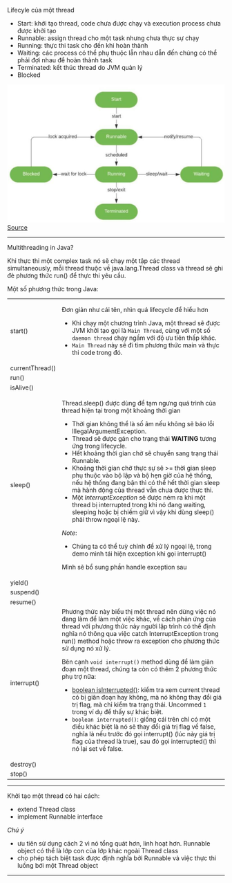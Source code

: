 Lifecyle của một thread
- Start: khởi tạo thread, code chưa được chạy và execution process chưa được khởi tạo
- Runnable: assign thread cho một task nhưng chưa thực sự chạy
- Running: thực thi task cho đến khi hoàn thành
- Waiting: các process có thể phụ thuộc lẫn nhau dẫn đến chúng có thể phải đợi nhau để hoàn thành task
- Terminated: kết thúc thread do JVM quản lý
- Blocked

![img_1.png](img_1.png)
[Source](https://www.baeldung.com/java-interrupted-exception#:~:text=An%20InterruptedException%20is%20thrown%20when,in%20Java%20can%20throw%20it.)
***
Multithreading in Java?

Khi thực thi một complex task nó sẽ chạy một tập các thread simultaneously, mỗi thread thuộc về java.lang.Thread class và thread sẽ ghi đè phương thức run() để thực thi yêu cầu.

Một số phương thức trong Java:
<table>
<tr>
<td>start()</td>
<td>

Đơn giản như cái tên, nhìn quá lifecycle để hiểu hơn
- Khi chạy một chương trình Java, một thread sẽ được JVM khởi tạo gọi là `Main Thread`, cùng với một số `daemon thread` chạy ngầm với độ ưu tiên thấp khác. 
- `Main Thread` này sẽ đi tìm phương thức main và thực thi code trong đó.
</td>
</tr>
<tr>
<td>currentThread()</td>
<td>
</td>
</tr>
<tr>
<td>run()</td><td></td>
</tr>
<tr>
<td>isAlive()</td><td></td>
</tr>
<tr>
<td>sleep()</td>
<td>

Thread.sleep() được dùng để tạm ngưng quá trình của thread hiện tại trong một khoảng thời gian
- Thời gian không thể là số âm nếu không sẽ báo lỗi IllegalArgumentException.
- Thread sẽ được gán cho trạng thái **WAITING** tương ứng trong lifecycle.
- Hết khoảng thời gian chờ sẽ chuyển sang trạng thái Runnable.
- Khoảng thời gian chờ thực sự sẽ >= thời gian sleep phụ thuộc vào bộ lập và bộ hẹn giờ của hệ thống, nếu hệ thống đang bận thì có thể hết thời gian sleep mà hành động của thread vẫn chưa được thực thi.
- Một *InterruptException* sẽ được ném ra khi một thread bị interrupted trong khi nó đang waiting, sleeping hoặc bị chiếm giữ vì vậy khi dùng sleep() phải throw ngoại lệ này.

*Note*:
- Chúng ta có thể tuỳ chỉnh để xử lý ngoại lệ, trong demo mình tái hiện exception khi gọi interrupt()

Mình sẽ bổ sung phần handle exception sau
</td>
</tr>
<tr>
<td>yield()</td><td></td>
</tr>
<tr>
<td>suspend()</td><td></td>
</tr>
<tr>
<td>resume()</td><td></td>
</tr>
<tr>
<td>interrupt()</td>
<td>
Phương thức này biểu thị một thread nên dừng việc nó đang làm để làm một việc khác, về cách phản ứng của thread với phương thức này người lập trình có thể định nghĩa nó thông qua việc catch InterruptException trong run() method hoặc throw ra exception cho phương thức sử dụng nó xử lý.

Bên cạnh `void interrupt()` method dùng để làm giãn đoạn một thread, chúng ta còn có thêm 2 phương thức phụ trợ nữa:
- [boolean isInterrupted()](./src/interrupt/InterruptWithThrowsException.java): kiểm tra xem current thread có bị giãn đoạn hay không, mà nó không thay đổi giá trị flag, mà chỉ kiểm tra trạng thái. Uncommed `1` trong ví dụ để thấy sự khác biệt.
- `boolean interrupted()`: giống cái trên chỉ có một điều khác biệt là nó sẽ thay đổi giá trị flag về false, nghĩa là nếu trước đó gọi interrupt() (lúc này giá trị flag của thread là true), sau đó gọi interrupted() thì nó lại set về false.
</td>
</tr>
<tr>
<td>destroy()</td><td></td>
</tr>
<tr>
<td>stop()</td><td></td>
</tr>
</table>

***
Khởi tạo một thread có hai cách:
- extend Thread class
- implement Runnable interface

*Chú ý*
- ưu tiên sử dụng cách 2 vì nó tổng quát hơn, linh hoạt hơn. Runnable object có thể là lớp con của lớp khác ngoài Thread class
- cho phép tách biệt task được định nghĩa bởi Runnable và việc thực thi luồng bới một Thread object
***